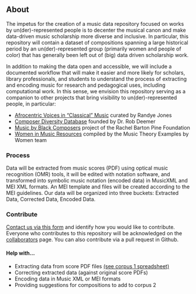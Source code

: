 ## About
The impetus for the creation of a music data repository focused on works by un(der)-represented people is to decenter the musical canon and make data-driven music scholarship more diverse and inclusive. In particular, this repository will contain a dataset of compositions spanning a large historical period by an un(der)-represented group (primarily women and people of color) that has generally been left out of (big) data driven scholarship work. 

In addition to making the data open and accessible, we will include a documented workflow that will make it easier and more likely for scholars, library professionals, and students to understand the process of extracting and encoding music for research and pedagogical uses, including computational work. In this sense, we envision this repository serving as a companion to other projects that bring visibility to un(der)-represented people, in particular:
- [Afrocentric Voices in “Classical” Music](http://afrovoices.com/collections/) curated by Randye Jones
- [Composer Diversity Database](https://composerdiversity.com) founded by Dr. Rob Deemer
- [Music by Black Composers](https://www.musicbyblackcomposers.org/) project of the Rachel Barton Pine Foundation 
- [Women in Music Resources](https://musictheoryexamplesbywomen.com/women-in-music-resources/) compiled by the Music Theory Examples by Women team

### Process 
Data will be extracted from music scores (PDF) using optical music recognition (OMR) tools, it will be edited with notation software, and transformed into symbolic music notation (encoded data) in MusicXML and MEI XML formats. An MEI template and files will be created according to the MEI guidelines. Our data will be organized into three buckets: Extracted Data, Corrected Data, Encoded Data.

### Contribute
[Contact us via this form](https://goo.gl/forms/1UggNJKRU14q9Sh63) and identify how you would like to contribute. Everyone who contributes to this repository will be acknowledged on the [collaborators](/collaborators.md) page. You can also contribute via a pull request in Github.

#### Help with...
- Extracting data from score PDF files [(see corpus 1 spreadsheet)](https://docs.google.com/spreadsheets/d/1Z9dzcnmz6S_bHAwdTHTnPlaDxmvbVXNBCqfpHvhmcWU/edit?usp=sharing)
- Correcting extracted data (against original score PDFs)
- Encoding data in Music XML or MEI formats
- Providing suggestions for compositions to add to corpus 2


